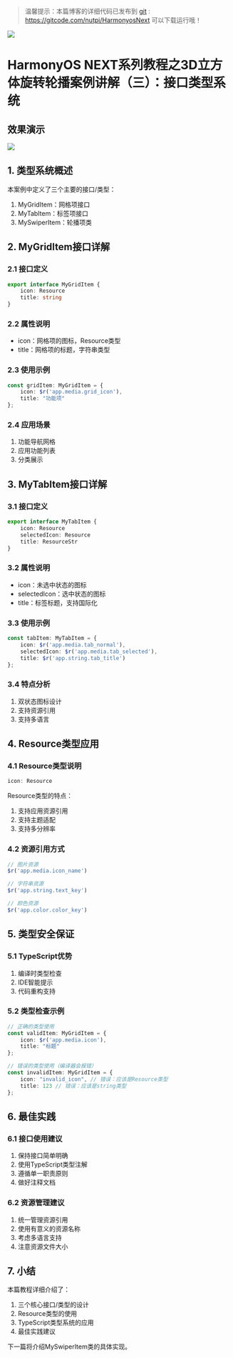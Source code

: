 > 温馨提示：本篇博客的详细代码已发布到 [git](https://gitcode.com/nutpi/HarmonyosNext) : https://gitcode.com/nutpi/HarmonyosNext 可以下载运行哦！

![](https://files.mdnice.com/user/47561/4b689276-f517-43ae-bcbc-ac7912d991d9.png)

# HarmonyOS NEXT系列教程之3D立方体旋转轮播案例讲解（三）：接口类型系统
## 效果演示

![](https://files.mdnice.com/user/47561/1206c9f5-ffbc-407e-be02-ed1889ad8419.gif)

## 1. 类型系统概述

本案例中定义了三个主要的接口/类型：
1. MyGridItem：网格项接口
2. MyTabItem：标签项接口
3. MySwiperItem：轮播项类

## 2. MyGridItem接口详解

### 2.1 接口定义
```typescript
export interface MyGridItem {
    icon: Resource
    title: string
}
```

### 2.2 属性说明
- icon：网格项的图标，Resource类型
- title：网格项的标题，字符串类型

### 2.3 使用示例
```typescript
const gridItem: MyGridItem = {
    icon: $r('app.media.grid_icon'),
    title: "功能项"
};
```

### 2.4 应用场景
1. 功能导航网格
2. 应用功能列表
3. 分类展示

## 3. MyTabItem接口详解

### 3.1 接口定义
```typescript
export interface MyTabItem {
    icon: Resource
    selectedIcon: Resource
    title: ResourceStr
}
```

### 3.2 属性说明
- icon：未选中状态的图标
- selectedIcon：选中状态的图标
- title：标签标题，支持国际化

### 3.3 使用示例
```typescript
const tabItem: MyTabItem = {
    icon: $r('app.media.tab_normal'),
    selectedIcon: $r('app.media.tab_selected'),
    title: $r('app.string.tab_title')
};
```

### 3.4 特点分析
1. 双状态图标设计
2. 支持资源引用
3. 支持多语言

## 4. Resource类型应用

### 4.1 Resource类型说明
```typescript
icon: Resource
```
Resource类型的特点：
1. 支持应用资源引用
2. 支持主题适配
3. 支持多分辨率

### 4.2 资源引用方式
```typescript
// 图片资源
$r('app.media.icon_name')

// 字符串资源
$r('app.string.text_key')

// 颜色资源
$r('app.color.color_key')
```

## 5. 类型安全保证

### 5.1 TypeScript优势
1. 编译时类型检查
2. IDE智能提示
3. 代码重构支持

### 5.2 类型检查示例
```typescript
// 正确的类型使用
const validItem: MyGridItem = {
    icon: $r('app.media.icon'),
    title: "标题"
};

// 错误的类型使用（编译器会报错）
const invalidItem: MyGridItem = {
    icon: "invalid_icon", // 错误：应该是Resource类型
    title: 123 // 错误：应该是string类型
};
```

## 6. 最佳实践

### 6.1 接口使用建议
1. 保持接口简单明确
2. 使用TypeScript类型注解
3. 遵循单一职责原则
4. 做好注释文档

### 6.2 资源管理建议
1. 统一管理资源引用
2. 使用有意义的资源名称
3. 考虑多语言支持
4. 注意资源文件大小

## 7. 小结

本篇教程详细介绍了：
1. 三个核心接口/类型的设计
2. Resource类型的使用
3. TypeScript类型系统的应用
4. 最佳实践建议

下一篇将介绍MySwiperItem类的具体实现。
